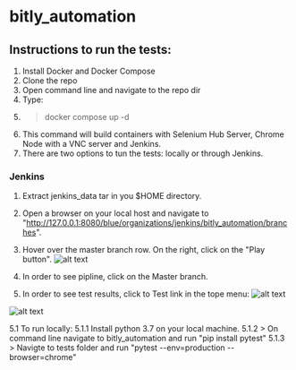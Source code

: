 # bitly_automation

## **Instructions to run the tests:**
1. Install Docker and Docker Compose
2. Clone the repo
3. Open command line and navigate to the repo dir
4. Type:
5.  >  docker compose up -d
6. This command will build containers with Selenium Hub Server, Chrome Node with a VNC server and Jenkins.
5. There are two options to tun the tests: locally or through Jenkins.

### **Jenkins**
1. Extract jenkins_data tar in you $HOME directory.
2. Open a browser on your local host and navigate to "http://127.0.0.1:8080/blue/organizations/jenkins/bitly_automation/branches".

3. Hover over the master branch row. On the right, click on the "Play button".
![alt text](https://imgur.com/laqLcI5.jpg)

4. In order to see pipline, click on the Master branch.

5. In order to see test results, click to Test link in the tope menu:
![alt text](https://imgur.com/a/TraPD16)

![alt text](https://imgur.com/JUSOoh1.jpg)


5.1 To run locally:
5.1.1 Install python 3.7 on your local machine.
5.1.2 > On command line navigate to bitly_automation and run "pip install pytest"
5.1.3 > Navigte to tests folder and run "pytest --env=production --browser=chrome"
